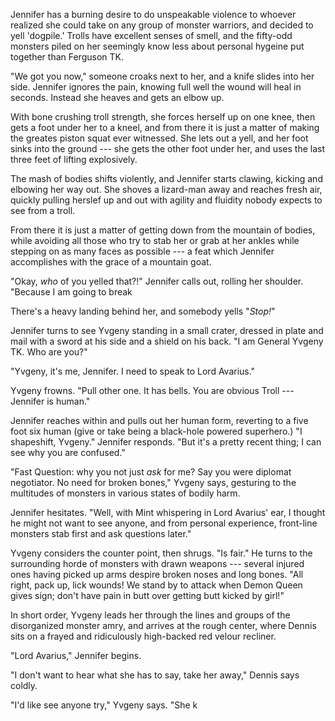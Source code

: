 Jennifer has a burning desire to do unspeakable violence to whoever realized she could take on any group of
monster warriors, and
decided to yell 'dogpile.' Trolls have excellent senses of smell, and the fifty-odd monsters piled on her seemingly
know less about personal hygeine put together than Ferguson TK.

"We got you now," someone croaks next to her, and a knife slides into her side. Jennifer ignores the pain, knowing
full well the wound will heal in seconds. Instead she heaves and gets an elbow up.

With bone crushing troll strength, she forces herself up on one knee, then gets a foot under her to a kneel, and from
there it is just a matter of making the greates piston squat ever witnessed. She lets out a yell, and her foot sinks
into the ground --- she gets the other foot under her, and uses the last three feet of lifting explosively.

The mash of bodies shifts violently, and Jennifer starts clawing, kicking and elbowing her way out. She shoves
a lizard-man away and reaches fresh air, quickly pulling herslef up and out with agility and fluidity nobody
expects to see from a troll.

From there it is just a matter of getting down from the mountain of bodies, while avoiding all those who try
to stab her or grab at her ankles while stepping on as many faces as possible --- a feat which Jennifer accomplishes
with the grace of a mountain goat.

"Okay, _who_ of you yelled that?!" Jennifer calls out, rolling her shoulder. "Because I am going to break

There's a heavy landing behind her, and somebody yells "_Stop!_"

Jennifer turns to see Yvgeny standing in a small crater, dressed in plate and mail with a sword at his side and
a shield on his back. "I am General Yvgeny TK. Who are you?"

"Yvgeny, it's me, Jennifer. I need to speak to Lord Avarius."

Yvgeny frowns. "Pull other one. It has bells. You are obvious Troll --- Jennifer is human."

Jennifer reaches within and pulls out her human form, reverting to a five foot six human (give or take
being a black-hole powered superhero.) "I shapeshift, Yvgeny." Jennifer responds. "But it's a pretty
recent thing; I can see why you are confused."

"Fast Question: why you not just _ask_ for me? Say you were diplomat negotiator. No need for broken bones,"
Yvgeny says, gesturing to the multitudes of monsters in various states of bodily harm.

Jennifer hesitates. "Well, with Mint whispering in Lord Avarius' ear, I thought he might not want to see
anyone, and from personal experience, front-line monsters stab first and ask questions later."

Yvgeny considers the counter point, then shrugs. "Is fair." He turns to the surrounding horde of monsters
with drawn weapons --- several injured ones having picked up arms despire broken noses and long bones.
"All right, pack up, lick wounds! We stand by to attack when Demon Queen gives sign; don't have pain in
butt over getting butt kicked by girl!"

In short order, Yvgeny leads her through the lines and groups of the disorganized monster amry, and arrives at the
rough center, where Dennis sits on a frayed and ridiculously high-backed red velour recliner.

"Lord Avarius," Jennifer begins.

"I don't want to hear what she has to say, take her away," Dennis says coldly.

"I'd like see anyone try," Yvgeny says. "She k
